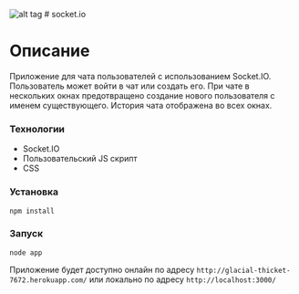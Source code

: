 ![alt tag](https://avatars3.githubusercontent.com/u/10566080?v=3&s=200) # socket.io

# Описание
Приложение для чата пользователей с использованием Socket.IO. Пользователь может войти в чат или создать его. При чате в нескольких окнах предотвращено создание нового пользователя с именем существующего. История чата отображена во всех окнах.

### Технологии
- Socket.IO
- Пользовательский JS скрипт
- CSS

### Установка
`npm install`

### Запуск
`node app`

Приложение будет доступно онлайн по адресу `http://glacial-thicket-7672.herokuapp.com/` или локально по адресу `http://localhost:3000/`
